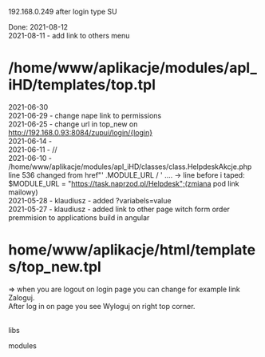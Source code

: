 192.168.0.249 after login type SU

Done: 
2021-08-12 </br>
2021-08-11 - add link to others menu  </br>
# /home/www/aplikacje/modules/apl_iHD/templates/top.tpl


2021-06-30</br>
2021-06-29 - change nape link to permissions</br>
2021-06-25 - change url in top_new on http://192.168.0.93:8084/zupui/login/{login}</br>
2021-06-14 - </br>
2021-06-11 - //</br>
2021-06-10 - /home/www/aplikacje/modules/apl_iHD/classes/class.HelpdeskAkcje.php</br>
line 536 changed  from href"' .MODULE_URL / ' ....  -> line before i taped: $MODULE_URL = "https://task.naprzod.pl/Helpdesk";(zmiana pod link mailowy)</br>
2021-05-28 - klaudiusz - added ?variabels=value</br>
2021-05-27 - klaudiusz - added link to other page witch form order premmision to applications build in angular </br>
# home/www/aplikacje/html/templates/top_new.tpl <br> 
=> when you are logout on login page you can change for example link Zaloguj. </br>
After log in on page you see Wyloguj on right top corner. </br>
</br>

libs

modules
